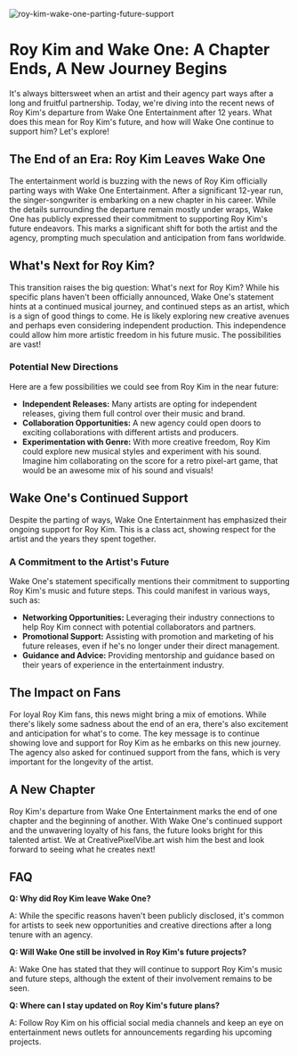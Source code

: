 ![roy-kim-wake-one-parting-future-support](https://images.pexels.com/photos/19373013/pexels-photo-19373013.jpeg?auto=compress&cs=tinysrgb&fit=crop&h=627&w=1200)

# Roy Kim and Wake One: A Chapter Ends, A New Journey Begins

It's always bittersweet when an artist and their agency part ways after a long and fruitful partnership. Today, we're diving into the recent news of Roy Kim's departure from Wake One Entertainment after 12 years. What does this mean for Roy Kim's future, and how will Wake One continue to support him? Let's explore!

## The End of an Era: Roy Kim Leaves Wake One

The entertainment world is buzzing with the news of Roy Kim officially parting ways with Wake One Entertainment. After a significant 12-year run, the singer-songwriter is embarking on a new chapter in his career. While the details surrounding the departure remain mostly under wraps, Wake One has publicly expressed their commitment to supporting Roy Kim's future endeavors. This marks a significant shift for both the artist and the agency, prompting much speculation and anticipation from fans worldwide.

## What's Next for Roy Kim?

This transition raises the big question: What's next for Roy Kim? While his specific plans haven't been officially announced, Wake One's statement hints at a continued musical journey, and continued steps as an artist, which is a sign of good things to come. He is likely exploring new creative avenues and perhaps even considering independent production. This independence could allow him more artistic freedom in his future music. The possibilities are vast!

### Potential New Directions

Here are a few possibilities we could see from Roy Kim in the near future:

*   **Independent Releases:** Many artists are opting for independent releases, giving them full control over their music and brand.
*   **Collaboration Opportunities:** A new agency could open doors to exciting collaborations with different artists and producers.
*   **Experimentation with Genre:** With more creative freedom, Roy Kim could explore new musical styles and experiment with his sound. Imagine him collaborating on the score for a retro pixel-art game, that would be an awesome mix of his sound and visuals!

## Wake One's Continued Support

Despite the parting of ways, Wake One Entertainment has emphasized their ongoing support for Roy Kim. This is a class act, showing respect for the artist and the years they spent together. 

### A Commitment to the Artist's Future

Wake One's statement specifically mentions their commitment to supporting Roy Kim's music and future steps. This could manifest in various ways, such as: 

*   **Networking Opportunities:** Leveraging their industry connections to help Roy Kim connect with potential collaborators and partners.
*   **Promotional Support:** Assisting with promotion and marketing of his future releases, even if he's no longer under their direct management.
*   **Guidance and Advice:** Providing mentorship and guidance based on their years of experience in the entertainment industry.

## The Impact on Fans

For loyal Roy Kim fans, this news might bring a mix of emotions. While there's likely some sadness about the end of an era, there's also excitement and anticipation for what's to come. The key message is to continue showing love and support for Roy Kim as he embarks on this new journey. The agency also asked for continued support from the fans, which is very important for the longevity of the artist.

## A New Chapter

Roy Kim's departure from Wake One Entertainment marks the end of one chapter and the beginning of another. With Wake One's continued support and the unwavering loyalty of his fans, the future looks bright for this talented artist. We at CreativePixelVibe.art wish him the best and look forward to seeing what he creates next!

## FAQ

**Q: Why did Roy Kim leave Wake One?**

A: While the specific reasons haven't been publicly disclosed, it's common for artists to seek new opportunities and creative directions after a long tenure with an agency.

**Q: Will Wake One still be involved in Roy Kim's future projects?**

A: Wake One has stated that they will continue to support Roy Kim's music and future steps, although the extent of their involvement remains to be seen.

**Q: Where can I stay updated on Roy Kim's future plans?**

A: Follow Roy Kim on his official social media channels and keep an eye on entertainment news outlets for announcements regarding his upcoming projects.